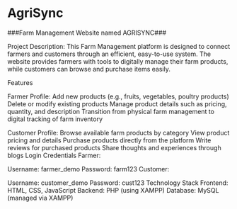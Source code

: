 # AgriSync

###Farm Management Website named AGRISYNC###

Project Description:
This Farm Management platform is designed to connect farmers and customers through an efficient, easy-to-use system. The website provides farmers with tools to digitally manage their farm products, while customers can browse and purchase items easily.

Features

Farmer Profile:
Add new products (e.g., fruits, vegetables, poultry products)
Delete or modify existing products
Manage product details such as pricing, quantity, and description
Transition from physical farm management to digital tracking of farm inventory

Customer Profile:
Browse available farm products by category
View product pricing and details
Purchase products directly from the platform
Write reviews for purchased products
Share thoughts and experiences through blogs
Login Credentials
Farmer:

Username: farmer_demo
Password: farm123
Customer:

Username: customer_demo
Password: cust123
Technology Stack
Frontend: HTML, CSS, JavaScript
Backend: PHP (using XAMPP)
Database: MySQL (managed via XAMPP)
